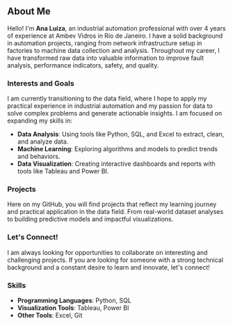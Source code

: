 ## About Me

Hello! I'm **Ana Luiza**, an industrial automation professional with over 4 years of experience at Ambev Vidros in Rio de Janeiro. I have a solid background in automation projects, ranging from network infrastructure setup in factories to machine data collection and analysis. Throughout my career, I have transformed raw data into valuable information to improve fault analysis, performance indicators, safety, and quality.

### Interests and Goals

I am currently transitioning to the data field, where I hope to apply my practical experience in industrial automation and my passion for data to solve complex problems and generate actionable insights. I am focused on expanding my skills in:

- **Data Analysis**: Using tools like Python, SQL, and Excel to extract, clean, and analyze data.
- **Machine Learning**: Exploring algorithms and models to predict trends and behaviors.
- **Data Visualization**: Creating interactive dashboards and reports with tools like Tableau and Power BI.

### Projects

Here on my GitHub, you will find projects that reflect my learning journey and practical application in the data field. From real-world dataset analyses to building predictive models and impactful visualizations.

### Let's Connect!

I am always looking for opportunities to collaborate on interesting and challenging projects. If you are looking for someone with a strong technical background and a constant desire to learn and innovate, let's connect!

### Skills

- **Programming Languages**: Python, SQL
- **Visualization Tools**: Tableau, Power BI
- **Other Tools**: Excel, Git

